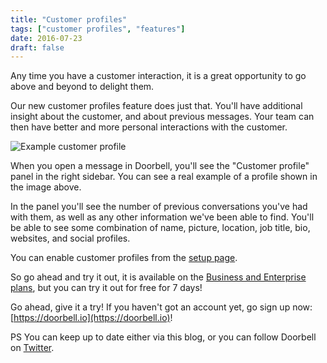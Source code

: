 ```yaml
---
title: "Customer profiles"
tags: ["customer profiles", "features"]
date: 2016-07-23
draft: false
---
```


Any time you have a customer interaction, it is a great opportunity to go above and beyond to delight them.

Our new customer profiles feature does just that. You'll have additional insight about the customer, and about previous messages. Your team can then have better and more personal interactions with the customer.

<!--more-->

![Example customer profile](/img/features/customer-profiles.png)

When you open a message in Doorbell, you'll see the "Customer profile" panel in the right sidebar. You can see a real example of a profile shown in the image above.

In the panel you'll see the number of previous conversations you've had with them, as well as any other information we've been able to find. You'll be able to see some combination of name, picture, location, job title, bio, websites, and social profiles.

You can enable customer profiles from the [setup page](https://doorbell.io/applications/setup#customer-profiles).

So go ahead and try it out, it is available on the [Business and Enterprise plans](https://doorbell.io/pricing?ref=blog-customer-profiles), but you can try it out for free for 7 days!

Go ahead, give it a try! If you haven't got an account yet, go sign up now: [https://doorbell.io](https://doorbell.io)!

PS You can keep up to date either via this blog, or you can follow Doorbell on [Twitter](https://twitter.com/doorbell_io).

<style type="text/css">
    .post-detail img {
        max-width: 240px;
        display: inline-block;
        margin: 0 20px;
    }
</style>